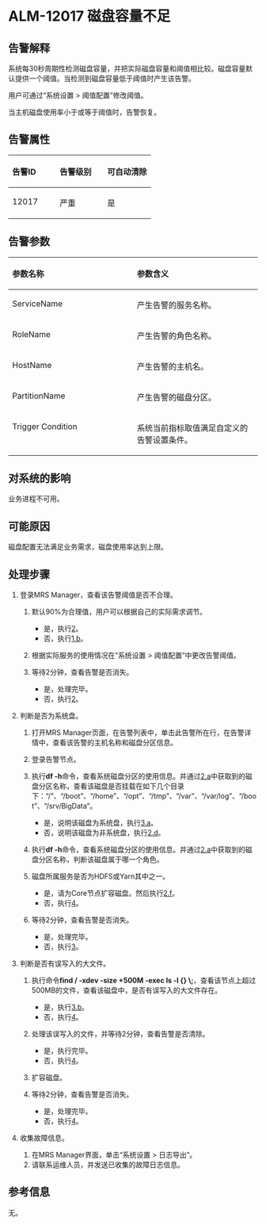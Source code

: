 # ALM-12017 磁盘容量不足<a name="ZH-CN_TOPIC_0174499330"></a>

## 告警解释<a name="zh-cn_topic_0093195030_zh-cn_topic_0035498391_section33728370102144"></a>

系统每30秒周期性检测磁盘容量，并把实际磁盘容量和阈值相比较。磁盘容量默认提供一个阈值。当检测到磁盘容量低于阈值时产生该告警。

用户可通过“系统设置 \> 阈值配置”修改阈值。

当主机磁盘使用率小于或等于阈值时，告警恢复。

## 告警属性<a name="zh-cn_topic_0093195030_zh-cn_topic_0035498391_section12259062102156"></a>

<a name="zh-cn_topic_0093195030_zh-cn_topic_0035498391_table29900204102139"></a>
<table><thead align="left"><tr id="zh-cn_topic_0093195030_zh-cn_topic_0035498391_row23378999102139"><th class="cellrowborder" valign="top" width="33.33333333333333%" id="mcps1.1.4.1.1"><p id="zh-cn_topic_0093195030_zh-cn_topic_0035498391_p14650739102139"><a name="zh-cn_topic_0093195030_zh-cn_topic_0035498391_p14650739102139"></a><a name="zh-cn_topic_0093195030_zh-cn_topic_0035498391_p14650739102139"></a><strong id="zh-cn_topic_0093195030_zh-cn_topic_0035498391_b64747794102139"><a name="zh-cn_topic_0093195030_zh-cn_topic_0035498391_b64747794102139"></a><a name="zh-cn_topic_0093195030_zh-cn_topic_0035498391_b64747794102139"></a>告警ID</strong></p>
</th>
<th class="cellrowborder" valign="top" width="33.33333333333333%" id="mcps1.1.4.1.2"><p id="zh-cn_topic_0093195030_zh-cn_topic_0035498391_p10079948102139"><a name="zh-cn_topic_0093195030_zh-cn_topic_0035498391_p10079948102139"></a><a name="zh-cn_topic_0093195030_zh-cn_topic_0035498391_p10079948102139"></a><strong id="zh-cn_topic_0093195030_zh-cn_topic_0035498391_b23610674102139"><a name="zh-cn_topic_0093195030_zh-cn_topic_0035498391_b23610674102139"></a><a name="zh-cn_topic_0093195030_zh-cn_topic_0035498391_b23610674102139"></a>告警级别</strong></p>
</th>
<th class="cellrowborder" valign="top" width="33.33333333333333%" id="mcps1.1.4.1.3"><p id="zh-cn_topic_0093195030_zh-cn_topic_0035498391_p33416452102139"><a name="zh-cn_topic_0093195030_zh-cn_topic_0035498391_p33416452102139"></a><a name="zh-cn_topic_0093195030_zh-cn_topic_0035498391_p33416452102139"></a><strong id="zh-cn_topic_0093195030_zh-cn_topic_0035498391_b32312619102139"><a name="zh-cn_topic_0093195030_zh-cn_topic_0035498391_b32312619102139"></a><a name="zh-cn_topic_0093195030_zh-cn_topic_0035498391_b32312619102139"></a>可自动清除</strong></p>
</th>
</tr>
</thead>
<tbody><tr id="zh-cn_topic_0093195030_zh-cn_topic_0035498391_row22378115102139"><td class="cellrowborder" valign="top" width="33.33333333333333%" headers="mcps1.1.4.1.1 "><p id="zh-cn_topic_0093195030_zh-cn_topic_0035498391_p688022102139"><a name="zh-cn_topic_0093195030_zh-cn_topic_0035498391_p688022102139"></a><a name="zh-cn_topic_0093195030_zh-cn_topic_0035498391_p688022102139"></a>12017</p>
</td>
<td class="cellrowborder" valign="top" width="33.33333333333333%" headers="mcps1.1.4.1.2 "><p id="zh-cn_topic_0093195030_zh-cn_topic_0035498391_p55729830102139"><a name="zh-cn_topic_0093195030_zh-cn_topic_0035498391_p55729830102139"></a><a name="zh-cn_topic_0093195030_zh-cn_topic_0035498391_p55729830102139"></a>严重</p>
</td>
<td class="cellrowborder" valign="top" width="33.33333333333333%" headers="mcps1.1.4.1.3 "><p id="zh-cn_topic_0093195030_zh-cn_topic_0035498391_p17822362102139"><a name="zh-cn_topic_0093195030_zh-cn_topic_0035498391_p17822362102139"></a><a name="zh-cn_topic_0093195030_zh-cn_topic_0035498391_p17822362102139"></a>是</p>
</td>
</tr>
</tbody>
</table>

## 告警参数<a name="zh-cn_topic_0093195030_zh-cn_topic_0035498391_section6282523010223"></a>

<a name="zh-cn_topic_0093195030_zh-cn_topic_0035498391_table40491443102139"></a>
<table><thead align="left"><tr id="zh-cn_topic_0093195030_zh-cn_topic_0035498391_row24645368102139"><th class="cellrowborder" valign="top" width="50%" id="mcps1.1.3.1.1"><p id="zh-cn_topic_0093195030_zh-cn_topic_0035498391_p50117754102139"><a name="zh-cn_topic_0093195030_zh-cn_topic_0035498391_p50117754102139"></a><a name="zh-cn_topic_0093195030_zh-cn_topic_0035498391_p50117754102139"></a><strong id="zh-cn_topic_0093195030_zh-cn_topic_0035498391_b48406608102139"><a name="zh-cn_topic_0093195030_zh-cn_topic_0035498391_b48406608102139"></a><a name="zh-cn_topic_0093195030_zh-cn_topic_0035498391_b48406608102139"></a>参数名称</strong></p>
</th>
<th class="cellrowborder" valign="top" width="50%" id="mcps1.1.3.1.2"><p id="zh-cn_topic_0093195030_zh-cn_topic_0035498391_p28621152102139"><a name="zh-cn_topic_0093195030_zh-cn_topic_0035498391_p28621152102139"></a><a name="zh-cn_topic_0093195030_zh-cn_topic_0035498391_p28621152102139"></a><strong id="zh-cn_topic_0093195030_zh-cn_topic_0035498391_b56263781102139"><a name="zh-cn_topic_0093195030_zh-cn_topic_0035498391_b56263781102139"></a><a name="zh-cn_topic_0093195030_zh-cn_topic_0035498391_b56263781102139"></a>参数含义</strong></p>
</th>
</tr>
</thead>
<tbody><tr id="zh-cn_topic_0093195030_zh-cn_topic_0035498391_row36611985102139"><td class="cellrowborder" valign="top" width="50%" headers="mcps1.1.3.1.1 "><p id="zh-cn_topic_0093195030_zh-cn_topic_0035498391_p12780810102139"><a name="zh-cn_topic_0093195030_zh-cn_topic_0035498391_p12780810102139"></a><a name="zh-cn_topic_0093195030_zh-cn_topic_0035498391_p12780810102139"></a>ServiceName</p>
</td>
<td class="cellrowborder" valign="top" width="50%" headers="mcps1.1.3.1.2 "><p id="zh-cn_topic_0093195030_zh-cn_topic_0035498391_p28612724102139"><a name="zh-cn_topic_0093195030_zh-cn_topic_0035498391_p28612724102139"></a><a name="zh-cn_topic_0093195030_zh-cn_topic_0035498391_p28612724102139"></a>产生告警的服务名称。</p>
</td>
</tr>
<tr id="zh-cn_topic_0093195030_zh-cn_topic_0035498391_row56187931102139"><td class="cellrowborder" valign="top" width="50%" headers="mcps1.1.3.1.1 "><p id="zh-cn_topic_0093195030_zh-cn_topic_0035498391_p54928561102139"><a name="zh-cn_topic_0093195030_zh-cn_topic_0035498391_p54928561102139"></a><a name="zh-cn_topic_0093195030_zh-cn_topic_0035498391_p54928561102139"></a>RoleName</p>
</td>
<td class="cellrowborder" valign="top" width="50%" headers="mcps1.1.3.1.2 "><p id="zh-cn_topic_0093195030_zh-cn_topic_0035498391_p20028427102139"><a name="zh-cn_topic_0093195030_zh-cn_topic_0035498391_p20028427102139"></a><a name="zh-cn_topic_0093195030_zh-cn_topic_0035498391_p20028427102139"></a>产生告警的角色名称。</p>
</td>
</tr>
<tr id="zh-cn_topic_0093195030_zh-cn_topic_0035498391_row46038117102139"><td class="cellrowborder" valign="top" width="50%" headers="mcps1.1.3.1.1 "><p id="zh-cn_topic_0093195030_zh-cn_topic_0035498391_p38100001102139"><a name="zh-cn_topic_0093195030_zh-cn_topic_0035498391_p38100001102139"></a><a name="zh-cn_topic_0093195030_zh-cn_topic_0035498391_p38100001102139"></a>HostName</p>
</td>
<td class="cellrowborder" valign="top" width="50%" headers="mcps1.1.3.1.2 "><p id="zh-cn_topic_0093195030_zh-cn_topic_0035498391_p66201237102139"><a name="zh-cn_topic_0093195030_zh-cn_topic_0035498391_p66201237102139"></a><a name="zh-cn_topic_0093195030_zh-cn_topic_0035498391_p66201237102139"></a>产生告警的主机名。</p>
</td>
</tr>
<tr id="zh-cn_topic_0093195030_zh-cn_topic_0035498391_row58940228102139"><td class="cellrowborder" valign="top" width="50%" headers="mcps1.1.3.1.1 "><p id="zh-cn_topic_0093195030_zh-cn_topic_0035498391_p9429184102139"><a name="zh-cn_topic_0093195030_zh-cn_topic_0035498391_p9429184102139"></a><a name="zh-cn_topic_0093195030_zh-cn_topic_0035498391_p9429184102139"></a>PartitionName</p>
</td>
<td class="cellrowborder" valign="top" width="50%" headers="mcps1.1.3.1.2 "><p id="zh-cn_topic_0093195030_zh-cn_topic_0035498391_p25566473102139"><a name="zh-cn_topic_0093195030_zh-cn_topic_0035498391_p25566473102139"></a><a name="zh-cn_topic_0093195030_zh-cn_topic_0035498391_p25566473102139"></a>产生告警的磁盘分区。</p>
</td>
</tr>
<tr id="zh-cn_topic_0093195030_zh-cn_topic_0035498391_row28771670102139"><td class="cellrowborder" valign="top" width="50%" headers="mcps1.1.3.1.1 "><p id="zh-cn_topic_0093195030_zh-cn_topic_0035498391_p48803900102139"><a name="zh-cn_topic_0093195030_zh-cn_topic_0035498391_p48803900102139"></a><a name="zh-cn_topic_0093195030_zh-cn_topic_0035498391_p48803900102139"></a>Trigger Condition</p>
</td>
<td class="cellrowborder" valign="top" width="50%" headers="mcps1.1.3.1.2 "><p id="zh-cn_topic_0093195030_zh-cn_topic_0035498391_p60801827102139"><a name="zh-cn_topic_0093195030_zh-cn_topic_0035498391_p60801827102139"></a><a name="zh-cn_topic_0093195030_zh-cn_topic_0035498391_p60801827102139"></a>系统当前指标取值满足自定义的告警设置条件。</p>
</td>
</tr>
</tbody>
</table>

## 对系统的影响<a name="zh-cn_topic_0093195030_zh-cn_topic_0035498391_section14307814102210"></a>

业务进程不可用。

## 可能原因<a name="zh-cn_topic_0093195030_zh-cn_topic_0035498391_section21983945102215"></a>

磁盘配置无法满足业务需求，磁盘使用率达到上限。

## 处理步骤<a name="zh-cn_topic_0093195030_zh-cn_topic_0035498391_section43305119102220"></a>

1.  登录MRS Manager，查看该告警阈值是否不合理。
    1.  默认90%为合理值，用户可以根据自己的实际需求调节。
        -   是，执行[2](#zh-cn_topic_0093195030_zh-cn_topic_0035498391_li1589085510271)。
        -   否，执行[1.b](#zh-cn_topic_0093195030_zh-cn_topic_0035498391_li39303074103210)。

    2.  <a name="zh-cn_topic_0093195030_zh-cn_topic_0035498391_li39303074103210"></a>根据实际服务的使用情况在“系统设置 \> 阈值配置”中更改告警阈值。
    3.  等待2分钟，查看告警是否消失。
        -   是，处理完毕。
        -   否，执行[2](#zh-cn_topic_0093195030_zh-cn_topic_0035498391_li1589085510271)。

2.  <a name="zh-cn_topic_0093195030_zh-cn_topic_0035498391_li1589085510271"></a>判断是否为系统盘。
    1.  <a name="zh-cn_topic_0093195030_zh-cn_topic_0035498391_li4203435103158"></a>打开MRS Manager页面，在告警列表中，单击此告警所在行，在告警详情中，查看该告警的主机名称和磁盘分区信息。
    2.  登录告警节点。
    3.  执行**df -h**命令，查看系统磁盘分区的使用信息。并通过[2.a](#zh-cn_topic_0093195030_zh-cn_topic_0035498391_li4203435103158)中获取到的磁盘分区名称，查看该磁盘是否挂载在如下几个目录下：“/”、“/boot”、“/home”、“/opt”、“/tmp”、“/var”、“/var/log”、“/boot”、“/srv/BigData”。
        -   是，说明该磁盘为系统盘，执行[3.a](#zh-cn_topic_0093195030_zh-cn_topic_0035498391_li3904890010377)。
        -   否，说明该磁盘为非系统盘，执行[2.d](#zh-cn_topic_0093195030_zh-cn_topic_0035498391_li22825392103158)。

    4.  <a name="zh-cn_topic_0093195030_zh-cn_topic_0035498391_li22825392103158"></a>执行**df -h**命令，查看系统磁盘分区的使用信息。并通过[2.a](#zh-cn_topic_0093195030_zh-cn_topic_0035498391_li4203435103158)中获取到的磁盘分区名称，判断该磁盘属于哪一个角色。
    5.  磁盘所属服务是否为HDFS或Yarn其中之一。
        -   是，请为Core节点扩容磁盘。然后执行[2.f](#zh-cn_topic_0093195030_zh-cn_topic_0035498391_li23401589103652)。
        -   否，执行[4](#zh-cn_topic_0093195030_zh-cn_topic_0035498391_li32413777102351)。

    6.  <a name="zh-cn_topic_0093195030_zh-cn_topic_0035498391_li23401589103652"></a>等待2分钟，查看告警是否消失。
        -   是，处理完毕。
        -   否，执行[3](#zh-cn_topic_0093195030_zh-cn_topic_0035498391_li1854606410341)。

3.  <a name="zh-cn_topic_0093195030_zh-cn_topic_0035498391_li1854606410341"></a>判断是否有误写入的大文件。
    1.  <a name="zh-cn_topic_0093195030_zh-cn_topic_0035498391_li3904890010377"></a>执行命令**find / -xdev -size +500M -exec ls -l \{\} \\;**，查看该节点上超过500MB的文件，查看该磁盘中，是否有误写入的大文件存在。
        -   是，执行[3.b](#zh-cn_topic_0093195030_zh-cn_topic_0035498391_li65656242103715)。
        -   否，执行[4](#zh-cn_topic_0093195030_zh-cn_topic_0035498391_li32413777102351)。

    2.  <a name="zh-cn_topic_0093195030_zh-cn_topic_0035498391_li65656242103715"></a>处理该误写入的文件，并等待2分钟，查看告警是否清除。
        -   是，执行完毕。
        -   否，执行[4](#zh-cn_topic_0093195030_zh-cn_topic_0035498391_li32413777102351)。

    3.  扩容磁盘。
    4.  等待2分钟，查看告警是否消失。
        -   是，处理完毕。
        -   否，执行[4](#zh-cn_topic_0093195030_zh-cn_topic_0035498391_li32413777102351)。

4.  <a name="zh-cn_topic_0093195030_zh-cn_topic_0035498391_li32413777102351"></a>收集故障信息。
    1.  在MRS Manager界面，单击“系统设置 \> 日志导出”。
    2.  请联系运维人员，并发送已收集的故障日志信息。


## **参考信息**<a name="zh-cn_topic_0093195030_zh-cn_topic_0035498391_section13081136172452"></a>

无。

